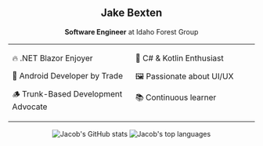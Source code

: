 <div align="center">
  <h2>Jake Bexten</h2>
  <p><strong>Software Engineer</strong> at Idaho Forest Group</p>
</div>


<div align="center">
  <table>
    <tr>
      <td valign="top" width="50%">
        <p>🔥  .NET Blazor Enjoyer</p>
        <p>🤖  Android Developer by Trade</p>
        <p>🪵  Trunk-Based Development Advocate</p>
      </td>
      <td valign="top" width="50%">
        <p>🤩  C# & Kotlin Enthusiast</p>
        <p>🖼️  Passionate about UI/UX</p>
        <p>📚  Continuous learner</p>
      </td>
    </tr>
  </table>
</div>

<p align="center">
  <img src="https://github-readme-stats-jacobbexten.vercel.app/api/?username=jacobbexten&border_radius=20&include_all_commits=true&hide_title=true&size_weight=0.5&rank_icon=github&count_weight=0.5&theme=calm&hide=php,html,css&layout=compact" alt="Jacob's GitHub stats" />
  <img src="https://github-readme-stats-jacobbexten.vercel.app/api/top-langs/?username=jacobbexten&border_radius=20&hide_title=true&size_weight=0.5&count_weight=0.5&theme=calm&hide=php,html,css&layout=compact" alt="Jacob's top languages" />
</p>

